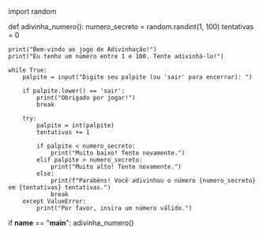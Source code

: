 import random

def adivinha_numero():
    numero_secreto = random.randint(1, 100)
    tentativas = 0

    print("Bem-vindo ao jogo de Adivinhação!")
    print("Eu tenho um número entre 1 e 100. Tente adivinhá-lo!")

    while True:
        palpite = input("Digite seu palpite (ou 'sair' para encerrar): ")
        
        if palpite.lower() == 'sair':
            print("Obrigado por jogar!")
            break
        
        try:
            palpite = int(palpite)
            tentativas += 1
            
            if palpite < numero_secreto:
                print("Muito baixo! Tente novamente.")
            elif palpite > numero_secreto:
                print("Muito alto! Tente novamente.")
            else:
                print(f"Parabéns! Você adivinhou o número {numero_secreto} em {tentativas} tentativas.")
                break
        except ValueError:
            print("Por favor, insira um número válido.")

if __name__ == "__main__":
    adivinha_numero()
